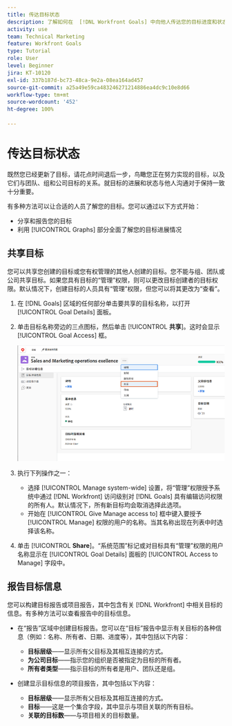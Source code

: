 ```yaml
---
title: 传达目标状态
description: 了解如何在  [!DNL Workfront Goals] 中向他人传达您的目标进度和状态。
activity: use
team: Technical Marketing
feature: Workfront Goals
type: Tutorial
role: User
level: Beginner
jira: KT-10120
exl-id: 337b187d-bc73-48ca-9e2a-08ea164ad457
source-git-commit: a25a49e59ca483246271214886ea4dc9c10e8d66
workflow-type: tm+mt
source-wordcount: '452'
ht-degree: 100%

---
```


# 传达目标状态

既然您已经更新了目标，请花点时间退后一步，鸟瞰您正在努力实现的目标，以及它们与团队、组和公司目标的关系。就目标的进展和状态与他人沟通对于保持一致十分重要。

有多种方法可以让合适的人员了解您的目标。您可以通过以下方式开始：

* 分享和报告您的目标
* 利用 [!UICONTROL Graphs] 部分全面了解您的目标进展情况

## 共享目标

您可以共享您创建的目标或您有权管理的其他人创建的目标。您不能与组、团队或公司共享目标。如果您具有目标的“管理”权限，则可以更改目标创建者的目标权限。默认情况下，创建目标的人员具有“管理”权限，但您可以将其更改为“查看”。

1. 在 [!DNL Goals] 区域的任何部分单击要共享的目标名称，以打开 [!UICONTROL Goal Details] 面板。

1. 单击目标名称旁边的三点图标，然后单击 [!UICONTROL **共享**]。这时会显示 [!UICONTROL Goal Access] 框。

   ![共享目标的屏幕快照](assets/17-workfront-goals-share-a-goal.png)

1. 执行下列操作之一：

   * 选择 [!UICONTROL Manage system-wide] 设置，将“管理”权限授予系统中通过 [!DNL Workfront] 访问级别对 [!DNL Goals] 具有编辑访问权限的所有人。默认情况下，所有新目标均会取消选择此选项。
   * 开始在 [!UICONTROL Give Manage access to] 框中键入要授予 [!UICONTROL Manage] 权限的用户的名称。当其名称出现在列表中时选择该名称。

1. 单击 [!UICONTROL **Share**]。“系统范围”标记或对目标具有“管理”权限的用户名称显示在 [!UICONTROL Goal Details] 面板的 [!UICONTROL Access to Manage] 字段中。

## 报告目标信息

您可以构建目标报告或项目报告，其中包含有关 [!DNL Workfront] 中相关目标的信息。有多种方法可以查看报告中的目标信息。

* 在“报告”区域中创建目标报告。您可以在“目标”报告中显示有关目标的各种信息（例如：名称、所有者、日期、进度等），其中包括以下内容：

   * **目标层级**——显示所有父目标及其相互连接的方式。
   * **为公司目标**——指示您的组织是否被指定为目标的所有者。
   * **所有者类型**——指示目标的所有者是用户、团队还是组。

* 创建显示目标信息的项目报告，其中包括以下内容：
   * **目标层级**——显示所有父目标及其相互连接的方式。
   * **目标**——这是一个集合字段，其中显示与项目关联的所有目标。
   * **关联的目标数**——与项目相关的目标数量。
